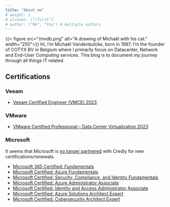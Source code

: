```yaml
---
title: "About me"
# weight: 1
# aliases: ["/first"]
# author: ["Me", "You"] # multiple authors
---
```

{{< figure src="/mvdb.png" alt="A drawing of Michaël with his cat." width="250">}}
Hi, I’m Michaël Vandenbulcke, born in 1997. I’m the founder of COTYX BV in Belgium where I primarily focus on Datacenter, Network and End-User Computing services. This blog is to document my journey through all things IT related.

## Certifications
### Veeam
- [Veeam Certified Engineer (VMCE) 2023](https://www.credly.com/earner/earned/badge/cb94dd48-4948-4b95-a38d-910d8ab6081f)
### VMware
- [VMware Certified Professional – Data Center Virtualization 2023](https://www.credly.com/earner/earned/badge/87eb7a18-2c37-4353-b1fc-9646cd9823f7f)
### Microsoft
It seems that Microsoft is [no longer partnered](https://techcommunity.microsoft.com/t5/microsoft-learn/credly-this-is-the-end/m-p/4065823) with Credly for new certifications/renewals.

- [Microsoft 365 Certified: Fundamentals](https://learn.microsoft.com/api/credentials/share/en-us/mvandenbulcke/54CA5A60D6B163F3?sharingId=D0F923C366879F67)
- [Microsoft Certified: Azure Fundamentals](https://learn.microsoft.com/api/credentials/share/en-us/mvandenbulcke/321D65C75DE42F26?sharingId=D0F923C366879F67)
- [Microsoft Certified: Security, Compliance, and Identity Fundamentals](https://learn.microsoft.com/api/credentials/share/en-us/mvandenbulcke/5361C3220DF8ED4A?sharingId=D0F923C366879F67)
- [Microsoft Certified: Azure Administrator Associate](https://learn.microsoft.com/api/credentials/share/en-us/mvandenbulcke/8216226C0A6C3417?sharingId=D0F923C366879F67)
- [Microsoft Certified: Identity and Access Administrator Associate](https://learn.microsoft.com/api/credentials/share/en-us/mvandenbulcke/C3C08E7EFB77D5C0?sharingId=D0F923C366879F67)
- [Microsoft Certified: Azure Solutions Architect Expert](https://learn.microsoft.com/api/credentials/share/en-us/mvandenbulcke/16021FFA8A9D5343?sharingId=D0F923C366879F67)
- [Microsoft Certified: Cybersecurity Architect Expert](https://learn.microsoft.com/api/credentials/share/en-us/mvandenbulcke/4EE987B265D38F6E?sharingId=D0F923C366879F67)